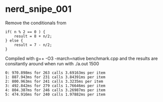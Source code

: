 # nerd_snipe_001
Remove the conditionals from

```
if( n % 2 == 0 ) {
    result = 8 + n/2;
} else {
    result = 7 - n/2;
}
```

Compiled with g++ -O3 -march=native benchmark.cpp and the results are consitantly around when run with ./a.out 1500
```
0: 970.898ms for 263 calls 3.69163ms per item
1: 887.943ms for 231 calls 3.84391ms per item
2: 800.963ms for 241 calls 3.3235ms per item
3: 492.842ms for 279 calls 1.76646ms per item
4: 804.387ms for 246 calls 3.26987ms per item
5: 474.916ms for 240 calls 1.97882ms per item
```
